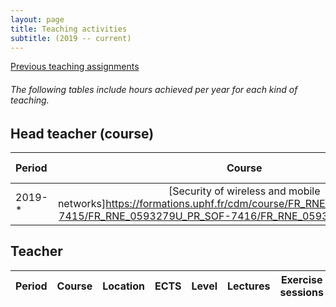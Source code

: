 ```yaml
---
layout: page
title: Teaching activities
subtitle: (2019 -- current)
---
```


[Previous teaching assignments](teaching_unistra)

###### _The following tables include hours achieved per year for each kind of teaching._

## Head teacher (course)

| **Period** | **Course** | **Location** | **ECTS** | **Level** | **Lectures** | **Exercise sessions** | **Lab sessions** |  **Class number** |
| :------- |:----------:| :-----:|:-------------:|:-------------:|:-------------:|:-------------:|:-------------:|:-------------:|
| 2019-*  | [Security of wireless and mobile networks]https://formations.uphf.fr/cdm/course/FR_RNE_0593279U_PR_SOF-7415/FR_RNE_0593279U_PR_SOF-7416/FR_RNE_0593279U_CO_S9INSRSF) | [ISTV](https://www.uphf.fr/ISTV/) | 3 | M.Sc. | 14 | 6 | 9 |  |


## Teacher

| **Period** | **Course** | **Location** | **ECTS** | **Level** | **Lectures** | **Exercise sessions** | **Lab sessions** |  **Class number** |
| :------- |:----------:| :-----:|:-----:|:-------------:|:-------------:|:-------------:|:-------------:|:-------------:|

